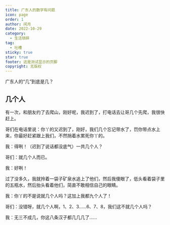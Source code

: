 ```yaml
---
title: 广东人的数学有问题
icon: page
order: 1
author: 闲月
date: 2022-10-29
category:
  - 生活琐碎
tag:
  - 吐槽
sticky: true
star: true
footer: 这是测试显示的页脚
copyright: 无版权
---
```


广东人的“几”到底是几？

<!-- more -->

## 几个人

有一次，和朋友约了去爬山，刚好呢，我迟到了，打电话去让哥几个先爬，我很快赶上。

哥们在电话里说：你丫的又迟到了，刚好，我们几个忘记带水了，罚你带点水上来，你最好赶紧跟上我们，不然捎着水累死你丫的。

我：得咧！（迟到了说话都没底气）一共几个人？

哥们：就几个人而已。

我：好咧！

过了没多久，我就拎着一袋子矿泉水追上了他们，然后我傻眼了，低头看着袋子里的五瓶水，然后抬头看着他们，简直不敢相信自己的眼睛。

我：你丫的不是说就几个人吗？这加上我都九个人了！

哥们：没错呀，就几个人啊，1、2、3……6、7、8，我们这不就几个人吗？

我：无三不成几，你这八条汉子都几几几了……
